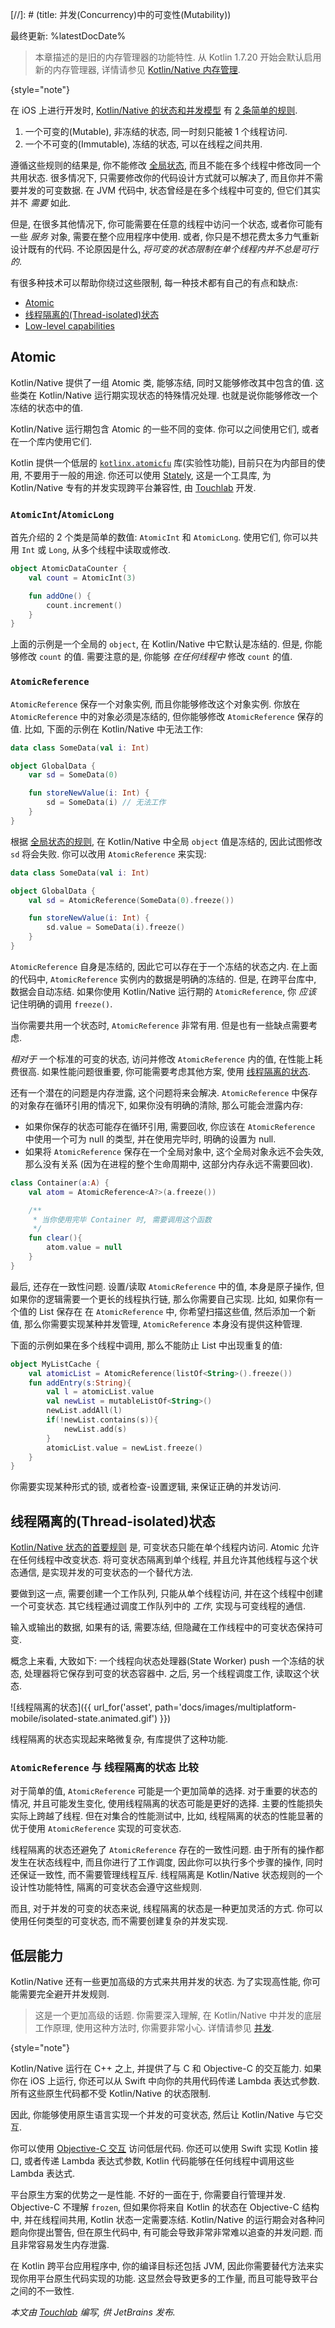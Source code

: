 [//]: # (title: 并发(Concurrency)中的可变性(Mutability))

最终更新: %latestDocDate%

> 本章描述的是旧的内存管理器的功能特性.
> 从 Kotlin 1.7.20 开始会默认启用新的内存管理器, 详情请参见 [Kotlin/Native 内存管理](../native/native-memory-manager.html).
>
{style="note"}

在 iOS 上进行开发时, [Kotlin/Native 的状态和并发模型](multiplatform-mobile-concurrency-overview.html)
有 [2 条简单的规则](multiplatform-mobile-concurrency-overview.html#rules-for-state-sharing).

1. 一个可变的(Mutable), 非冻结的状态, 同一时刻只能被 1 个线程访问.
2. 一个不可变的(Immutable), 冻结的状态, 可以在线程之间共用.

遵循这些规则的结果是, 你不能修改 [全局状态](multiplatform-mobile-concurrency-overview.html#global-state), 而且不能在多个线程中修改同一个共用状态.
很多情况下, 只需要修改你的代码设计方式就可以解决了, 而且你并不需要并发的可变数据.
在 JVM 代码中, 状态曾经是在多个线程中可变的, 但它们其实并不 *需要* 如此.

但是, 在很多其他情况下, 你可能需要在任意的线程中访问一个状态, 或者你可能有一些 _服务_ 对象, 需要在整个应用程序中使用.
或者, 你只是不想花费太多力气重新设计既有的代码. 不论原因是什么, _将可变的状态限制在单个线程内并不总是可行的_.

有很多种技术可以帮助你绕过这些限制, 每一种技术都有自己的有点和缺点:

* [Atomic](#atomics)
* [线程隔离的(Thread-isolated)状态](#thread-isolated-state)
* [Low-level capabilities](#low-level-capabilities)

## Atomic

Kotlin/Native 提供了一组 Atomic 类, 能够冻结, 同时又能够修改其中包含的值.
这些类在 Kotlin/Native 运行期实现状态的特殊情况处理. 也就是说你能够修改一个冻结的状态中的值.

Kotlin/Native 运行期包含 Atomic 的一些不同的变体. 你可以之间使用它们, 或者在一个库内使用它们.

Kotlin 提供一个低层的 [`kotlinx.atomicfu`](https://github.com/Kotlin/kotlinx.atomicfu) 库(实验性功能),
目前只在为内部目的使用, 不要用于一般的用途.
你还可以使用 [Stately](https://github.com/touchlab/Stately),
这是一个工具库, 为 Kotlin/Native 专有的并发实现跨平台兼容性, 由 [Touchlab](https://touchlab.co) 开发.

### `AtomicInt`/`AtomicLong`

首先介绍的 2 个类是简单的数值: `AtomicInt` 和 `AtomicLong`. 使用它们,
你可以共用 `Int` 或 `Long`, 从多个线程中读取或修改.

```kotlin
object AtomicDataCounter {
    val count = AtomicInt(3)

    fun addOne() {
        count.increment()
    }
}
```

上面的示例是一个全局的 `object`, 在 Kotlin/Native 中它默认是冻结的.
但是, 你能够修改 `count` 的值.
需要注意的是, 你能够 _在任何线程中_ 修改 `count` 的值.

### `AtomicReference`

`AtomicReference` 保存一个对象实例, 而且你能够修改这个对象实例.
你放在 `AtomicReference` 中的对象必须是冻结的, 但你能够修改 `AtomicReference` 保存的值.
比如, 下面的示例在  Kotlin/Native 中无法工作:

```kotlin
data class SomeData(val i: Int)

object GlobalData {
    var sd = SomeData(0)

    fun storeNewValue(i: Int) {
        sd = SomeData(i) // 无法工作
    }
}
```

根据 [全局状态的规则](multiplatform-mobile-concurrency-overview.html#global-state), 在 Kotlin/Native 中全局 `object` 值是冻结的,
因此试图修改 `sd` 将会失败. 你可以改用 `AtomicReference` 来实现:

```kotlin
data class SomeData(val i: Int)

object GlobalData {
    val sd = AtomicReference(SomeData(0).freeze())

    fun storeNewValue(i: Int) {
        sd.value = SomeData(i).freeze()
    }
}
```

`AtomicReference` 自身是冻结的, 因此它可以存在于一个冻结的状态之内.
在上面的代码中, `AtomicReference` 实例内的数据是明确的冻结的.
但是, 在跨平台库中, 数据会自动冻结.
如果你使用 Kotlin/Native 运行期的 `AtomicReference`, 你 *应该* 记住明确的调用 `freeze()`.

当你需要共用一个状态时, `AtomicReference` 非常有用. 但是也有一些缺点需要考虑.

*相对于* 一个标准的可变的状态, 访问并修改 `AtomicReference` 内的值, 在性能上耗费很高.
如果性能问题很重要, 你可能需要考虑其他方案, 使用 [线程隔离的状态](#thread-isolated-state).

还有一个潜在的问题是内存泄露, 这个问题将来会解决.
`AtomicReference` 中保存的对象存在循环引用的情况下, 如果你没有明确的清除, 那么可能会泄露内存:

* 如果你保存的状态可能存在循环引用, 需要回收, 你应该在 `AtomicReference` 中使用一个可为 null 的类型,
  并在使用完毕时, 明确的设置为 null.
* 如果将 `AtomicReference` 保存在一个全局对象中, 这个全局对象永远不会失效, 那么没有关系
  (因为在进程的整个生命周期中, 这部分内存永远不需要回收).

```kotlin
class Container(a:A) {
    val atom = AtomicReference<A?>(a.freeze())

    /**
     * 当你使用完毕 Container 时, 需要调用这个函数
     */
    fun clear(){
        atom.value = null
    }
}
```

最后, 还存在一致性问题. 设置/读取 `AtomicReference` 中的值, 本身是原子操作,
但如果你的逻辑需要一个更长的线程执行链, 那么你需要自己实现.
比如, 如果你有一个值的 List 保存在 在 `AtomicReference` 中, 你希望扫描这些值, 然后添加一个新值,
那么你需要实现某种并发管理, `AtomicReference` 本身没有提供这种管理.

下面的示例如果在多个线程中调用, 那么不能防止 List 中出现重复的值:

```kotlin
object MyListCache {
    val atomicList = AtomicReference(listOf<String>().freeze())
    fun addEntry(s:String){
        val l = atomicList.value
        val newList = mutableListOf<String>()
        newList.addAll(l)
        if(!newList.contains(s)){
            newList.add(s)
        }
        atomicList.value = newList.freeze()
    }
}
```

你需要实现某种形式的锁, 或者检查-设置逻辑, 来保证正确的并发访问.

## 线程隔离的(Thread-isolated)状态

[Kotlin/Native 状态的首要规则](multiplatform-mobile-concurrency-overview.html#rule-1-mutable-state-1-thread) 是, 可变状态只能在单个线程内访问.
Atomic 允许在任何线程中改变状态.
将可变状态隔离到单个线程, 并且允许其他线程与这个状态通信, 是实现并发的可变状态的一个替代方法.

要做到这一点, 需要创建一个工作队列, 只能从单个线程访问, 并在这个线程中创建一个可变状态.
其它线程通过调度工作队列中的 _工作_, 实现与可变线程的通信.

输入或输出的数据, 如果有的话, 需要冻结, 但隐藏在工作线程中的可变状态保持可变.

概念上来看, 大致如下: 一个线程向状态处理器(State Worker) push 一个冻结的状态, 处理器将它保存到可变的状态容器中.
之后, 另一个线程调度工作, 读取这个状态.

![线程隔离的状态]({{ url_for('asset', path='docs/images/multiplatform-mobile/isolated-state.animated.gif') }})

线程隔离的状态实现起来略微复杂, 有库提供了这种功能.

### `AtomicReference` 与 线程隔离的状态 比较

对于简单的值, `AtomicReference` 可能是一个更加简单的选择.
对于重要的状态的情况, 并且可能发生变化, 使用线程隔离的状态可能是更好的选择.
主要的性能损失实际上跨越了线程. 但在对集合的性能测试中, 比如, 线程隔离的状态的性能显著的优于使用 `AtomicReference` 实现的可变状态.

线程隔离的状态还避免了 `AtomicReference` 存在的一致性问题. 由于所有的操作都发生在状态线程中, 而且你进行了工作调度,
因此你可以执行多个步骤的操作, 同时还保证一致性, 而不需要管理线程互斥.
线程隔离是 Kotlin/Native 状态规则的一个设计性功能特性, 隔离的可变状态会遵守这些规则.

而且, 对于并发的可变的状态来说, 线程隔离的状态是一种更加灵活的方式.
你可以使用任何类型的可变状态, 而不需要创建复杂的并发实现.

## 低层能力

Kotlin/Native 还有一些更加高级的方式来共用并发的状态. 为了实现高性能, 你可能需要完全避开并发规则.

> 这是一个更加高级的话题. 你需要深入理解, 在 Kotlin/Native 中并发的底层工作原理,
> 使用这种方法时, 你需要非常小心. 详情请参见 [并发](../native/native-immutability.html#concurrency-in-kotlin-native).
>
{style="note"}

Kotlin/Native 运行在 C++ 之上, 并提供了与 C 和 Objective-C 的交互能力.
如果你在 iOS 上运行, 你还可以从 Swift 中向你的共用代码传递 Lambda 表达式参数.
所有这些原生代码都不受 Kotlin/Native 的状态限制.

因此, 你能够使用原生语言实现一个并发的可变状态, 然后让 Kotlin/Native 与它交互.

你可以使用 [Objective-C 交互](../native/native-c-interop.html) 访问低层代码.
你还可以使用 Swift 实现 Kotlin 接口, 或者传递 Lambda 表达式参数, Kotlin 代码能够在任何线程中调用这些 Lambda 表达式.

平台原生方案的优势之一是性能. 不好的一面在于, 你需要自行管理并发.
Objective-C 不理解 `frozen`, 但如果你将来自 Kotlin 的状态在 Objective-C 结构中, 并在线程间共用, Kotlin 状态一定需要冻结.
Kotlin/Native 的运行期会对各种问题向你提出警告, 但在原生代码中, 有可能会导致非常非常难以追查的并发问题.
而且非常容易发生内存泄露.

在 Kotlin 跨平台应用程序中, 你的编译目标还包括 JVM, 因此你需要替代方法来实现你用平台原生代码实现的功能.
这显然会导致更多的工作量, 而且可能导致平台之间的不一致性.

_本文由 [Touchlab](https://touchlab.co/) 编写, 供 JetBrains 发布._

